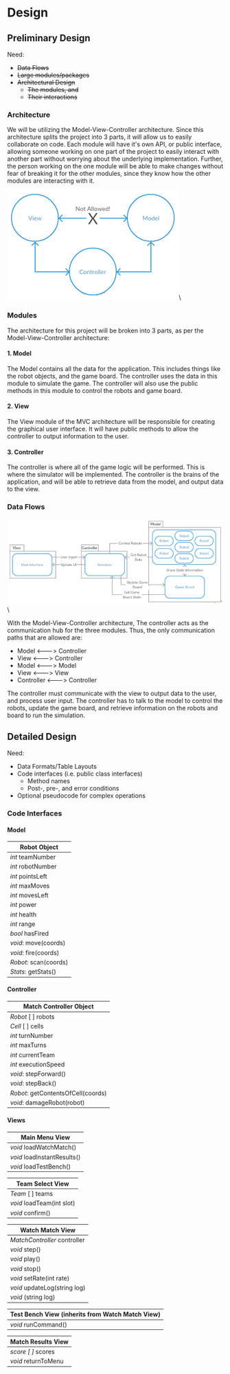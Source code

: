 # Design

## Preliminary Design

Need:

- ~~Data Flows~~
- ~~Large modules/packages~~
- ~~Architectural Design~~
	- ~~The modules, and~~
	- ~~Their interactions~~
	
### Architecture

We will be utilizing the Model-View-Controller architecture.  Since this architecture splits the project into 3 parts, it will allow us to easily collaborate on code.  Each module will have it's own API, or public interface, allowing someone working on one part of the project to easily interact with another part without worrying about the underlying implementation.  Further, the person working on the one module will be able to make changes without fear of breaking it for the other modules, since they know how the other modules are interacting with it.

![](img/mvc.png)\  

### Modules

The architecture for this project will be broken into 3 parts, as per the Model-View-Controller architecture:

#### 1. Model

The Model contains all the data for the application.  This includes things like the robot objects, and the game board.  The controller uses the data in this module to simulate the game.  The controller will also use the public methods in this module to control the robots and game board.

#### 2. View

The View module of the MVC architecture will be responsible for creating the graphical user interface.  It will have public methods to allow the controller to output information to the user.

#### 3. Controller

The controller is where all of the game logic will be performed.  This is where the simulator will be implemented.  The controller is the brains of the application, and will be able to retrieve data from the model, and output data to the view.

### Data Flows

![](img/data_flow.png)\  

With the Model-View-Controller architecture, The controller acts as the communication hub for the three modules.  Thus, the only communication paths that are allowed are:

- Model <---> Controller
- View <---> Controller
- Model <---> Model
- View <---> View
- Controller <---> Controller 

The controller must communicate with the view to output data to the user, and process user input.  The controller has to talk to the model to control the robots, update the game board, and retrieve information on the robots and board to run the simulation.

## Detailed Design

Need:

- Data Formats/Table Layouts
- Code interfaces (i.e. public class interfaces)
	- Method names
	- Post-, pre-, and error conditions
- Optional pseudocode for complex operations 

### Code Interfaces

#### Model

|Robot Object         |
|---------------------|
|*int* teamNumber     |
|*int* robotNumber    |
|*int* pointsLeft     |
|*int* maxMoves       |
|*int* movesLeft      |
|*int* power          |
|*int* health         |
|*int* range          |
|*bool* hasFired      |
|*void*: move(coords) |
|*void*: fire(coords) |
|*Robot*: scan(coords)|
|*Stats*: getStats()  |

#### Controller

|Match Controller Object            |
|-----------------------------------|
|*Robot* [ ] robots                 |
|*Cell* [ ] cells                   |
|*int* turnNumber                   |
|*int* maxTurns                     |
|*int* currentTeam                  |
|*int* executionSpeed               |
|*void*: stepForward()              |
|*void*: stepBack()                 |
|*Robot*: getContentsOfCell(coords) |
|*void*: damageRobot(robot)         |

#### Views

|Main Menu View                     |
|-----------------------------------|
|*void* loadWatchMatch()            |
|*void* loadInstantResults()        |
|*void* loadTestBench()             |


|Team Select View                   |
|-----------------------------------|
|*Team* [ ] teams                   |
|*void* loadTeam(int slot)          |
|*void* confirm()                   |

|Watch Match View                   |
|-----------------------------------|
|*MatchController* controller       |
|*void* step()                      |
|*void* play()                      |
|*void* stop()                      |
|*void* setRate(int rate)           |
|*void* updateLog(string log)       |
|*void* (string log)                |

|Test Bench View (inherits from Watch Match View)|
|------------------------------------------------|
|*void* runCommand()                             |

|Match Results View                 |
|-----------------------------------|
|*score [ ]* scores                 |
|*void* returnToMenu                |
